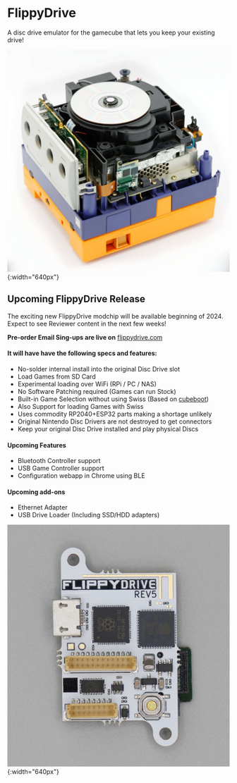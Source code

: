 # FlippyDrive
A disc drive emulator for the gamecube that lets you keep your existing drive!

![FlippyDrive Install](console_install.jpg){:width="640px"}

## Upcoming FlippyDrive Release
The exciting new FlippyDrive modchip will be available beginning of 2024. Expect to see Reviewer content in the next few weeks!

**Pre-order Email Sing-ups are live on** [flippydrive.com](https://flippydrive.com)

#### It will have have the following specs and features:
- No-solder internal install into the original Disc Drive slot
- Load Games from SD Card
- Experimental loading over WiFi (RPi / PC / NAS)
- No Software Patching required (Games can run Stock)
- Built-in Game Selection without using Swiss (Based on [cubeboot](https://github.com/OffBroadway/cubeboot))
- Also Support for loading Games with Swiss
- Uses commodity RP2040+ESP32 parts making a shortage unlikely
- Original Nintendo Disc Drivers are not destroyed to get connectors
- Keep your original Disc Drive installed and play physical Discs

#### Upcoming Features
- Bluetooth Controller support
- USB Game Controller support
- Configuration webapp in Chrome using BLE

#### Upcoming add-ons
- Ethernet Adapter
- USB Drive Loader (Including SSD/HDD adapters)

![FlippyDrive Picture](flippydrive.jpg){:width="640px"}
